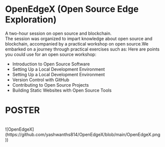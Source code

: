 # OpenEdgeX (Open Source Edge Exploration)
A two-hour session on open source and blockchain.
<br>
The session was organized to impart knowledge about open source and blockchain, accompanied by a practical workshop on open source.We embarked on a journey through practical exercises such as:
Here are points you could use for an open source workshop:
<ul>
  <li>Introduction to Open Source Software</li>
  <li>Setting Up a Local Development Environment</li>
  <li>Setting Up a Local Development Environment</li>
  <li>Version Control with GitHub</li>
  <li>Contributing to Open Source Projects</li>
  <li>Building Static Websites with Open Source Tools</li>
</ul>
<h1>POSTER</h1>
<br>
![OpenEdgeX](https://github.com/yashwanths814/OpenEdgeX/blob/main/OpenEdgeX.png))
